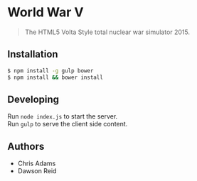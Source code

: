 # World War V

> The HTML5 Volta Style total nuclear war simulator 2015.

## Installation

```bash
$ npm install -g gulp bower
$ npm install && bower install
```

## Developing

Run `node index.js` to start the server.  
Run `gulp` to serve the client side content.

## Authors

- Chris Adams
- Dawson Reid

